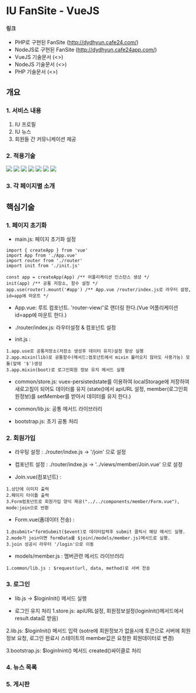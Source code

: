 # IU FanSite - VueJS
#### 링크
* PHP로 구현된 FanSite (<http://dydhyun.cafe24.com/>)
* NodeJS로 구현된 FanSite (<http://dydhyun.cafe24app.com/>)
* VueJS 기술문서 (<>)
* NodeJS 기술문서 (<>)
* PHP 기술문서 (<>)
## 개요
### 1. 서비스 내용 
1. IU 프로필
2. IU 뉴스
3. 회원들 간 커뮤니케이션 제공

### 2. 적용기술
<img src="https://img.shields.io/badge/vue.js-4FC08D?style=for-the-badge&logo=vue.js&logoColor=white"> <img src="https://img.shields.io/badge/node.js-339933?style=for-the-badge&logo=node.js&logoColor=white"> <img src="https://img.shields.io/badge/mysql-4479A1?style=for-the-badge&logo=mysql&logoColor=white"> <img src="https://img.shields.io/badge/html-E34F26?style=for-the-badge&logo=html5&logoColor=white"> <img src="https://img.shields.io/badge/css-1572B6?style=for-the-badge&logo=css3&logoColor=white"> <img src="https://img.shields.io/badge/javascript-F7DF1E?style=for-the-badge&logo=javascript&logoColor=black"> <img src="https://img.shields.io/badge/github-181717?style=for-the-badge&logo=github&logoColor=white">

### 3. 각 페이지별 소개

## 핵심기술
### 1. 페이지 초기화
* main.js: 페이지 초기화 설정
```
import { createApp } from 'vue'
import App from './App.vue'
import router from './router'
import init from './init.js'

const app = createApp(App) /** 어플리케이션 인스턴스 생성 */
init(app) /** 공통 저장소, 함수 설정 */
app.use(router).mount('#app') /** App.vue /router/index.js로 라우터 설정, id=app에 마운트 */
```
* App.vue: 루트 컴포넌트. 'router-view/'로 랜더링 한다.(Vue 어플리케이션 id=app에 마운트 한다.)

* ./router/index.js: 라우터설정 & 컴포넌트 설정 

* init.js : 
```
1.app.use로 공통저장소(저장소 생성후 데이터 유지)설정 항상 실행
2.app.mixin(lib)로 공통함수(메서드:컴포넌트에서 mixin 불러오지 않아도 사용가능) 모듈(앞에 '$')생성
3.app.mixin(boot)로 로그인회원 정보 유지 메서드 실행
```

* common/store.js: vuex-persistedstate를 이용하여 localStorage에 저장하여 새로고침이 되어도 데이터를 유지
(state()에서 apiURL 설정, member(로그인회원정보)를 setMember를 받아서 데이터를 유지 한다.)

* common/lib.js: 공통 메서드 라이브러리

* bootstrap.js: 초기 공통 처리

### 2. 회원가입
* 라우팅 설정 : ./router/indxe.js -> '/join' 으로 설정

* 컴포넌트 설정 :  ./router/indxe.js ->  '../views/member/Join.vue' 으로 설정

* Join.vue(컴포넌트) : 
```
1.상단에 이미지 출력
2.페이지 타이틀 출력
3.Form컴포넌트로 회원가입 양식 제공("../../components/member/Form.vue"), mode:join으로 반환
```

* Form.vue(폼데이터 전송) :
``` 
1.@submit="formSubmit($event)로 데이터입력후 submit 클릭시 해당 메서드 실행.
2.mode가 join이면 formData를 $join(/models/member.js)메서드로 실행.
3.join 성공시 라우터 '/login'으로 이동
```

* models/member.js : 멤버관련 메서드 라이브러리
```
1.common/lib.js : $request(url, data, method)로 서버 전송
```


### 3. 로그인
* lib.js -> $loginInit() 메서드 실행 
 - 로그인 유지 처리 
1.store.js: apiURL설정, 회원정보설정(loginInit()메서드에서 result.data로 받음)

2.lib.js: $loginInit() 메서드 입력
(sotre에 회원정보가 없을시에 토큰으로 서버에 회원정보 요청, 로그인 완료시 스테이트의 member값은 요청한 회원데이터로 변경)

3.bootstrap.js: $loginInint() 메서드 created()싸이클로 처리


### 4. 뉴스 목록

### 5. 게시판

